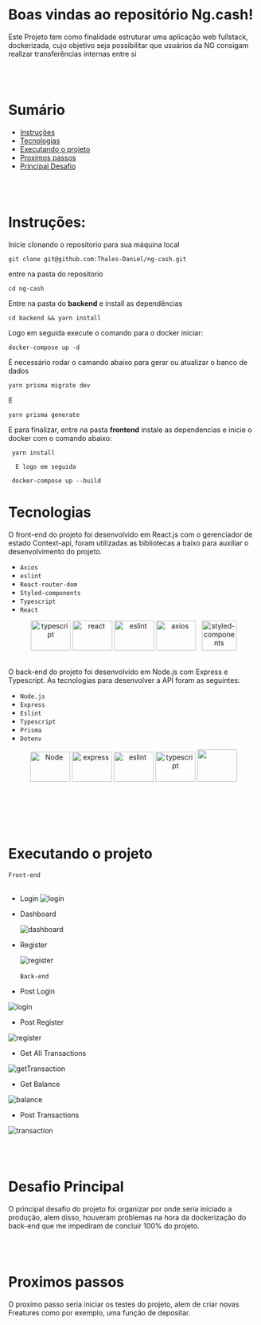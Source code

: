 # Boas vindas ao repositório Ng.cash!

Este Projeto tem como finalidade estruturar uma aplicação web fullstack, dockerizada, cujo objetivo seja possibilitar que usuários da NG consigam realizar transferências internas entre si

<br/><br/>

# Sumário

- [Instruções](#instruções)
- [Tecnologias](#tecnologias)
- [Executando o projeto](#executando-o-projeto)
- [Proximos passos](#proximos-passos)
- [Principal Desafio](#desafio-principal)

<br/><br/>

# Instruções:

Inicie clonando o repositorio para sua máquina local

```
git clone git@github.com:Thales-Daniel/ng-cash.git
```

entre na pasta do repositorio

```
cd ng-cash
```

Entre na pasta do <strong>backend</strong> e install as dependências

```
cd backend && yarn install
```

Logo em seguida execute o comando para o docker iniciar:

```
docker-compose up -d
```

É necessário rodar o camando abaixo para gerar ou atualizar o banco de dados

```
yarn prisma migrate dev
```

E

```
yarn prisma generate

```

E para finalizar, entre na pasta <strong>frontend</strong> instale as dependencias e inicie o docker com o comando abaixo:

```
 yarn install

  E logo em seguida

 docker-compose up --build
```

# Tecnologias

O front-end do projeto foi desenvolvido em React.js com o gerenciador de estado Context-api, foram utilizadas as bibliotecas a baixo para auxiliar o desenvolvimento do projeto.

- `Axios`
- `eslint`
- `React-router-dom`
- `Styled-components`
- `Typescript`
- `React`

<div align="center">
  <img alt="typescript" height="60" width="80" src="https://cdn.jsdelivr.net/gh/devicons/devicon/icons/typescript/typescript-original.svg" />
  <img alt="react" height="60" width="80" src="https://cdn.jsdelivr.net/gh/devicons/devicon/icons/react/react-original.svg" />
  <img alt="eslint" height="60" width="80" src="https://cdn.jsdelivr.net/gh/devicons/devicon/icons/eslint/eslint-original.svg" />
  <img alt="axios" height="60" width="80" src="https://upload.wikimedia.org/wikipedia/commons/c/c8/Axios_logo_%282020%29.svg" />
  &nbsp
  <img alt="styled-components" height="60" width="70" src="https://www.styled-components.com/atom.png" />
  <br />
  <br />
</div>
  
  O back-end do projeto foi desenvolvido em Node.js com Express e Typescript. As tecnologias para desenvolver a API foram as seguintes:

- `Node.js`
- `Express`
- `Eslint`
- `Typescript`
- `Prisma`
- `Dotenv`

<div align="center">
  <img alt="Node" height="60" width="80" src="https://cdn.jsdelivr.net/gh/devicons/devicon/icons/nodejs/nodejs-original.svg" />
  <img alt="express" height="60" width="80" src="https://cdn.jsdelivr.net/gh/devicons/devicon/icons/express/express-original.svg" />
  <img alt="eslint" height="60" width="80" src="https://cdn.jsdelivr.net/gh/devicons/devicon/icons/eslint/eslint-original.svg" />
  <img alt="typescript" height="60" width="80" src="https://cdn.jsdelivr.net/gh/devicons/devicon/icons/typescript/typescript-original.svg" />
  <img height="65" width="80" src="https://cdn.icon-icons.com/icons2/2107/PNG/512/file_type_light_prisma_icon_130444.png" />
  <br />
  <br />
</div>
<br/><br/>
<br/><br/>

# Executando o projeto

`Front-end`
<br/><br/>

- Login
  ![login](https://user-images.githubusercontent.com/82240828/203141697-71a896de-5aa2-4356-85b1-3ce5593764c5.gif)
- Dashboard

  ![dashboard](https://user-images.githubusercontent.com/82240828/203141674-274b75db-c594-43fd-988a-b9ad979afd89.gif)

- Register

  ![register](https://user-images.githubusercontent.com/82240828/203141691-c1c2bc66-203b-4b7f-813b-788d5ed1977c.gif)
  <br/><br/>
  `Back-end`

- Post Login

![login](https://user-images.githubusercontent.com/82240828/203143300-9d9f1ac7-d58e-410c-aa6d-ceafe59d8a16.png)

- Post Register

![register](https://user-images.githubusercontent.com/82240828/203143297-3743ba3f-c596-4fcf-895e-5b183b7cef16.png)

- Get All Transactions

![getTransaction](https://user-images.githubusercontent.com/82240828/203143303-e0346d74-682b-41e3-b6ea-30ad28f1af9d.png)

- Get Balance

![balance](https://user-images.githubusercontent.com/82240828/203143305-90eff99f-cc1a-4dfa-a374-3cf76f82d5fa.png)

- Post Transactions

![transaction](https://user-images.githubusercontent.com/82240828/203143293-b6b52f2a-5271-465d-ae86-217c260bbb07.png)

<br/><br/>

# Desafio Principal

O principal desafio do projeto foi organizar por onde seria iniciado a produção, alem disso, houveram problemas na hora da dockerização do back-end que me impediram de concluir 100% do projeto.

<br/><br/>

# Proximos passos

O proximo passo seria iniciar os testes do projeto, alem de criar novas
Freatures como por exemplo, uma função de depositar.
